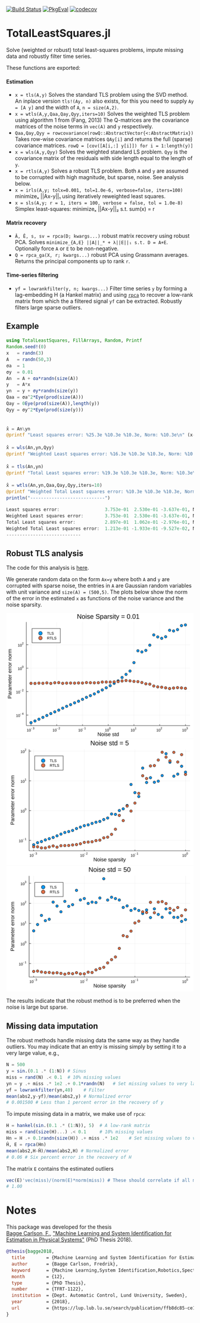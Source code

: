 [![Build Status](https://travis-ci.org/baggepinnen/TotalLeastSquares.jl.svg?branch=master)](https://travis-ci.org/baggepinnen/TotalLeastSquares.jl)
[![PkgEval](https://juliaci.github.io/NanosoldierReports/pkgeval_badges/T/TotalLeastSquares.svg)](https://juliaci.github.io/NanosoldierReports/pkgeval_badges/report.html)
[![codecov](https://codecov.io/gh/baggepinnen/TotalLeastSquares.jl/branch/master/graph/badge.svg)](https://codecov.io/gh/baggepinnen/TotalLeastSquares.jl)


# TotalLeastSquares.jl

Solve (weighted or robust) total least-squares problems, impute missing data and robustly filter time series.

These functions are exported:

#### Estimation
- `x = tls(A,y)`
  Solves the standard TLS problem using the SVD method. An inplace version `tls!(Ay, n)` also exists, for this you need to supply `Ay = [A y]` and the width of `A`, `n = size(A,2)`.
- `x = wtls(A,y,Qaa,Qay,Qyy,iters=10)`
  Solves the weighted TLS problem using algorithm 1 from (Fang, 2013)
  The Q-matrices are the covariance matrices of the noise terms in `vec(A)` and `y` respectively.
- `Qaa,Qay,Qyy = rowcovariance(rowQ::AbstractVector{<:AbstractMatrix})`
  Takes row-wise covariance matrices `QAy[i]` and returns the full (sparse) covariance matrices. `rowQ = [cov([A[i,:] y[i]]) for i = 1:length(y)]`
- `x = wls(A,y,Qyy)` Solves the weighted standard LS problem. `Qyy` is the covariance matrix of the residuals with side length equal to the length of `y`.
- `x = rtls(A,y)` Solves a robust TLS problem. Both `A` and `y` are assumed to be corrupted with high magnitude, but sparse, noise. See analysis below.
- `x = irls(A,y; tolx=0.001, tol=1.0e-6, verbose=false, iters=100)` minimizeₓ ||Ax-y||₁ using iteratively reweighted least squares.
- `x = sls(A,y; r = 1, iters = 100, verbose = false, tol = 1.0e-8)` Simplex least-squares: minimizeₓ ||Ax-y||₂ s.t. sum(x) = r




#### Matrix recovery
- `Â, Ê, s, sv = rpca(D; kwargs...)` robust matrix recovery using robust PCA. Solves `minimize_{A,E} ||A||_* + λ||E||₁ s.t. D = A+E`. Optionally force `A` or `E` to be non-negative.
- `Q = rpca_ga(X, r; kwargs...)` robust PCA using Grassmann averages. Returns the principal components up to rank `r`.
#### Time-series filtering
- `yf = lowrankfilter(y, n; kwargs...)` Filter time series `y` by forming a lag-embedding H (a Hankel matrix) and using [`rpca`](@ref) to recover a low-rank matrix from which the a filtered signal `yf` can be extracted. Robustly filters large sparse outliers.

## Example
```julia
using TotalLeastSquares, FillArrays, Random, Printf
Random.seed!(0)
x   = randn(3)
A   = randn(50,3)
σa  = 1
σy  = 0.01
An  = A + σa*randn(size(A))
y   = A*x
yn  = y + σy*randn(size(y))
Qaa = σa^2*Eye(prod(size(A)))
Qay = 0Eye(prod(size(A)),length(y))
Qyy = σy^2*Eye(prod(size(y)))


x̂ = An\yn
@printf "Least squares error: %25.3e %10.3e %10.3e, Norm: %10.3e\n" (x-x̂)... norm(x-x̂)

x̂ = wls(An,yn,Qyy)
@printf "Weighted Least squares error: %16.3e %10.3e %10.3e, Norm: %10.3e\n" (x-x̂)... norm(x-x̂)

x̂ = tls(An,yn)
@printf "Total Least squares error: %19.3e %10.3e %10.3e, Norm: %10.3e\n" (x-x̂)... norm(x-x̂)

x̂ = wtls(An,yn,Qaa,Qay,Qyy,iters=10)
@printf "Weighted Total Least squares error: %10.3e %10.3e %10.3e, Norm: %10.3e\n" (x-x̂)... norm(x-x̂)
println("----------------------------")
```
```julia
Least squares error:                 3.753e-01  2.530e-01 -3.637e-01, Norm:  5.806e-01
Weighted Least squares error:        3.753e-01  2.530e-01 -3.637e-01, Norm:  5.806e-01
Total Least squares error:           2.897e-01  1.062e-01 -2.976e-01, Norm:  4.287e-01
Weighted Total Least squares error:  1.213e-01 -1.933e-01 -9.527e-02, Norm:  2.473e-01
----------------------------
```

## Robust TLS analysis
The code for this analysis is [here](https://github.com/baggepinnen/TotalLeastSquares.jl/blob/master/total_vs_robust_demo.jl).

We generate random data on the form `Ax=y` where both `A` and `y` are corrupted with sparse noise, the entries in `A` are Gaussian random variables with unit variance and `size(A) = (500,5)`. The plots below show the norm of the error in the estimated `x` as functions of the noise variance and the noise sparsity.

![window](figs/e_vs_n.svg)
![window](figs/e_vs_s_5.svg)
![window](figs/e_vs_s_50.svg)

The results indicate that the robust method is to be preferred when the noise is large but sparse.

## Missing data imputation
The robust methods handle missing data the same way as they handle outliers. You may indicate that an entry is missing simply by setting it to a very large value, e.g.,
```julia
N = 500
y = sin.(0.1 .* (1:N)) # Sinus
miss = rand(N) .< 0.1  # 10% missing values
yn = y .+ miss .* 1e2 .+ 0.1*randn(N)   # Set missing values to very large number and add noise
yf = lowrankfilter(yn,40)    # Filter
mean(abs2,y-yf)/mean(abs2,y) # Normalized error
# 0.001500 # Less than 1 percent error in the recovery of y
```
To impute missing data in a matrix, we make use of `rpca`:
```julia
H = hankel(sin.(0.1 .* (1:N)), 5)  # A low-rank matrix
miss = rand(size(H)...) .< 0.1     # 10% missing values
Hn = H .+ 0.1randn(size(H)) .+ miss .* 1e2    # Set missing values to very large number
Ĥ, E = rpca(Hn)
mean(abs2,H-Ĥ)/mean(abs2,H) # Normalized error
# 0.06 # Six percent error in the recovery of H
```
The matrix `E` contains the estimated outliers
```julia
vec(E)'vec(miss)/(norm(E)*norm(miss)) # These should correlate if all missing values were identified
# 1.00
```
# Notes
This package was developed for the thesis  
[Bagge Carlson, F.](https://www.control.lth.se/staff/fredrik-bagge-carlson/), ["Machine Learning and System Identification for Estimation in Physical Systems"](https://lup.lub.lu.se/search/publication/ffb8dc85-ce12-4f75-8f2b-0881e492f6c0) (PhD Thesis 2018).
```bibtex
@thesis{bagge2018,
  title        = {Machine Learning and System Identification for Estimation in Physical Systems},
  author       = {Bagge Carlson, Fredrik},
  keyword      = {Machine Learning,System Identification,Robotics,Spectral estimation,Calibration,State estimation},
  month        = {12},
  type         = {PhD Thesis},
  number       = {TFRT-1122},
  institution  = {Dept. Automatic Control, Lund University, Sweden},
  year         = {2018},
  url          = {https://lup.lub.lu.se/search/publication/ffb8dc85-ce12-4f75-8f2b-0881e492f6c0},
}
```
